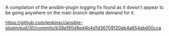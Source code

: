A compilation of the ansible-plugin logging fix found as it doesn't appear to be going anywhere on the main branch despite demand for it. 

https://github.com/jenkinsci/ansible-plugin/pull/30/commits/b38a190d8ed4b4d1d36709120eb4a654abd00cca
